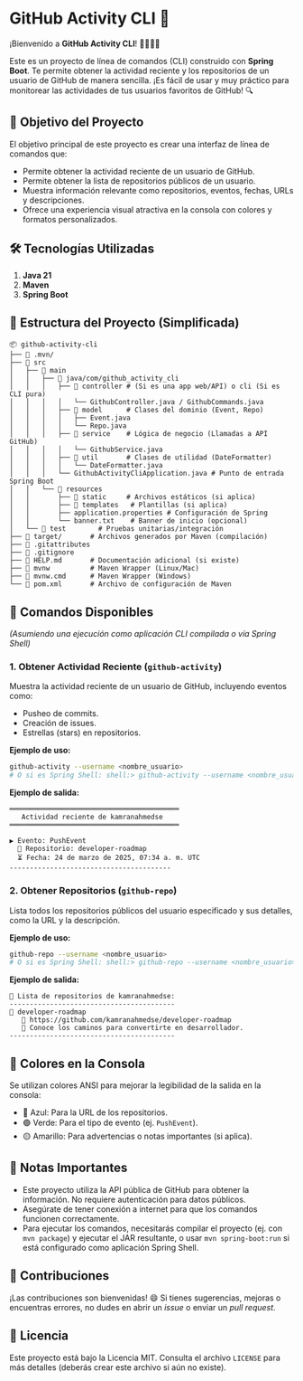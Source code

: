 # GitHub Activity CLI 📱

¡Bienvenido a **GitHub Activity CLI**! 👨‍💻👩‍💻

Este es un proyecto de línea de comandos (CLI) construido con **Spring Boot**. Te permite obtener la actividad reciente y los repositorios de un usuario de GitHub de manera sencilla. ¡Es fácil de usar y muy práctico para monitorear las actividades de tus usuarios favoritos de GitHub! 🔍

## 🎯 Objetivo del Proyecto

El objetivo principal de este proyecto es crear una interfaz de línea de comandos que:

- Permite obtener la actividad reciente de un usuario de GitHub.
- Permite obtener la lista de repositorios públicos de un usuario.
- Muestra información relevante como repositorios, eventos, fechas, URLs y descripciones.
- Ofrece una experiencia visual atractiva en la consola con colores y formatos personalizados.

## 🛠️ Tecnologías Utilizadas

1.  **Java 21**
2.  **Maven**
3.  **Spring Boot**
   

## 📂 Estructura del Proyecto (Simplificada)

```
📦 github-activity-cli
├── 📁 .mvn/
├── 📁 src
│   ├── 📁 main
│   │   ├── 📁 java/com/github_activity_cli
│   │   │   ├── 📁 controller # (Si es una app web/API) o cli (Si es CLI pura)
│   │   │   │   └── GithubController.java / GithubCommands.java
│   │   │   ├── 📁 model      # Clases del dominio (Event, Repo)
│   │   │   │   ├── Event.java
│   │   │   │   └── Repo.java
│   │   │   ├── 📁 service    # Lógica de negocio (Llamadas a API GitHub)
│   │   │   │   └── GithubService.java
│   │   │   ├── 📁 util       # Clases de utilidad (DateFormatter)
│   │   │   │   └── DateFormatter.java
│   │   │   └── GithubActivityCliApplication.java # Punto de entrada Spring Boot
│   │   └── 📁 resources
│   │       ├── 📁 static     # Archivos estáticos (si aplica)
│   │       ├── 📁 templates   # Plantillas (si aplica)
│   │       ├── application.properties # Configuración de Spring
│   │       └── banner.txt    # Banner de inicio (opcional)
│   └── 📁 test        # Pruebas unitarias/integración
├── 📁 target/       # Archivos generados por Maven (compilación)
├── 📄 .gitattributes
├── 📄 .gitignore
├── 📄 HELP.md       # Documentación adicional (si existe)
├── 📄 mvnw          # Maven Wrapper (Linux/Mac)
├── 📄 mvnw.cmd      # Maven Wrapper (Windows)
└── 📄 pom.xml       # Archivo de configuración de Maven
```


## 🔧 Comandos Disponibles

*(Asumiendo una ejecución como aplicación CLI compilada o vía Spring Shell)*

### 1. Obtener Actividad Reciente (`github-activity`)

Muestra la actividad reciente de un usuario de GitHub, incluyendo eventos como:

- Pusheo de commits.
- Creación de issues.
- Estrellas (stars) en repositorios.

**Ejemplo de uso:**

```bash
github-activity --username <nombre_usuario>
# O si es Spring Shell: shell:> github-activity --username <nombre_usuario>
```

**Ejemplo de salida:**

```text
══════════════════════════════════════════
   Actividad reciente de kamranahmedse
══════════════════════════════════════════

▶ Evento: PushEvent
  📌 Repositorio: developer-roadmap
  ⏳ Fecha: 24 de marzo de 2025, 07:34 a. m. UTC
----------------------------------------
```

### 2. Obtener Repositorios (`github-repo`)

Lista todos los repositorios públicos del usuario especificado y sus detalles, como la URL y la descripción.

**Ejemplo de uso:**

```bash
github-repo --username <nombre_usuario>
# O si es Spring Shell: shell:> github-repo --username <nombre_usuario>
```

**Ejemplo de salida:**

```text
📂 Lista de repositorios de kamranahmedse:
-----------------------------------------
🔹 developer-roadmap
   🔗 https://github.com/kamranahmedse/developer-roadmap
   📝 Conoce los caminos para convertirte en desarrollador.
-----------------------------------------
```

## 🎨 Colores en la Consola

Se utilizan colores ANSI para mejorar la legibilidad de la salida en la consola:

- 🔵 Azul: Para la URL de los repositorios.
- 🟢 Verde: Para el tipo de evento (ej. `PushEvent`).
- 🟡 Amarillo: Para advertencias o notas importantes (si aplica).

## 📝 Notas Importantes

- Este proyecto utiliza la API pública de GitHub para obtener la información. No requiere autenticación para datos públicos.
- Asegúrate de tener conexión a internet para que los comandos funcionen correctamente.
- Para ejecutar los comandos, necesitarás compilar el proyecto (ej. con `mvn package`) y ejecutar el JAR resultante, o usar `mvn spring-boot:run` si está configurado como aplicación Spring Shell.

## 💬 Contribuciones

¡Las contribuciones son bienvenidas! 😄 Si tienes sugerencias, mejoras o encuentras errores, no dudes en abrir un *issue* o enviar un *pull request*.

## 📄 Licencia

Este proyecto está bajo la Licencia MIT. Consulta el archivo `LICENSE` para más detalles (deberás crear este archivo si aún no existe).
